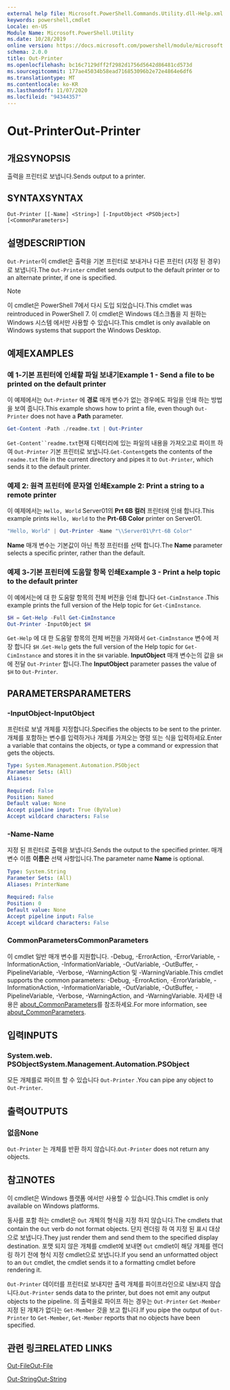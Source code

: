 ```yaml
---
external help file: Microsoft.PowerShell.Commands.Utility.dll-Help.xml
keywords: powershell,cmdlet
Locale: en-US
Module Name: Microsoft.PowerShell.Utility
ms.date: 10/28/2019
online version: https://docs.microsoft.com/powershell/module/microsoft.powershell.utility/out-printer?view=powershell-7.1&WT.mc_id=ps-gethelp
schema: 2.0.0
title: Out-Printer
ms.openlocfilehash: bc16c7129dff2f2982d1756d5642d86481cd573d
ms.sourcegitcommit: 177ae45034b58ead716853096b2e72e4864e6df6
ms.translationtype: MT
ms.contentlocale: ko-KR
ms.lasthandoff: 11/07/2020
ms.locfileid: "94344357"
---
```

# <span data-ttu-id="c2dec-103">Out-Printer</span><span class="sxs-lookup"><span data-stu-id="c2dec-103">Out-Printer</span></span>

## <span data-ttu-id="c2dec-104">개요</span><span class="sxs-lookup"><span data-stu-id="c2dec-104">SYNOPSIS</span></span>
<span data-ttu-id="c2dec-105">출력을 프린터로 보냅니다.</span><span class="sxs-lookup"><span data-stu-id="c2dec-105">Sends output to a printer.</span></span>

## <span data-ttu-id="c2dec-106">SYNTAX</span><span class="sxs-lookup"><span data-stu-id="c2dec-106">SYNTAX</span></span>

```
Out-Printer [[-Name] <String>] [-InputObject <PSObject>] [<CommonParameters>]
```

## <span data-ttu-id="c2dec-107">설명</span><span class="sxs-lookup"><span data-stu-id="c2dec-107">DESCRIPTION</span></span>

<span data-ttu-id="c2dec-108">`Out-Printer`이 cmdlet은 출력을 기본 프린터로 보내거나 다른 프린터 (지정 된 경우)로 보냅니다.</span><span class="sxs-lookup"><span data-stu-id="c2dec-108">The `Out-Printer` cmdlet sends output to the default printer or to an alternate printer, if one is specified.</span></span>

> [!NOTE]
> <span data-ttu-id="c2dec-109">이 cmdlet은 PowerShell 7에서 다시 도입 되었습니다.</span><span class="sxs-lookup"><span data-stu-id="c2dec-109">This cmdlet was reintroduced in PowerShell 7.</span></span> <span data-ttu-id="c2dec-110">이 cmdlet은 Windows 데스크톱을 지 원하는 Windows 시스템 에서만 사용할 수 있습니다.</span><span class="sxs-lookup"><span data-stu-id="c2dec-110">This cmdlet is only available on Windows systems that support the Windows Desktop.</span></span>

## <span data-ttu-id="c2dec-111">예제</span><span class="sxs-lookup"><span data-stu-id="c2dec-111">EXAMPLES</span></span>

### <span data-ttu-id="c2dec-112">예 1-기본 프린터에 인쇄할 파일 보내기</span><span class="sxs-lookup"><span data-stu-id="c2dec-112">Example 1 - Send a file to be printed on the default printer</span></span>

<span data-ttu-id="c2dec-113">이 예제에서는 `Out-Printer` 에 **경로** 매개 변수가 없는 경우에도 파일을 인쇄 하는 방법을 보여 줍니다.</span><span class="sxs-lookup"><span data-stu-id="c2dec-113">This example shows how to print a file, even though `Out-Printer` does not have a **Path** parameter.</span></span>

```powershell
Get-Content -Path ./readme.txt | Out-Printer
```

<span data-ttu-id="c2dec-114">`Get-Content``readme.txt`현재 디렉터리에 있는 파일의 내용을 가져오고로 파이프 하 여 `Out-Printer` 기본 프린터로 보냅니다.</span><span class="sxs-lookup"><span data-stu-id="c2dec-114">`Get-Content`gets the contents of the `readme.txt` file in the current directory and pipes it to `Out-Printer`, which sends it to the default printer.</span></span>

### <span data-ttu-id="c2dec-115">예제 2: 원격 프린터에 문자열 인쇄</span><span class="sxs-lookup"><span data-stu-id="c2dec-115">Example 2: Print a string to a remote printer</span></span>

<span data-ttu-id="c2dec-116">이 예제에서는 `Hello, World` Server01의 **Prt 6B 컬러** 프린터에 인쇄 합니다.</span><span class="sxs-lookup"><span data-stu-id="c2dec-116">This example prints `Hello, World` to the **Prt-6B Color** printer on Server01.</span></span>

```powershell
"Hello, World" | Out-Printer -Name "\\Server01\Prt-6B Color"
```

<span data-ttu-id="c2dec-117">**Name** 매개 변수는 기본값이 아닌 특정 프린터를 선택 합니다.</span><span class="sxs-lookup"><span data-stu-id="c2dec-117">The **Name** parameter selects a specific printer, rather than the default.</span></span>

### <span data-ttu-id="c2dec-118">예제 3-기본 프린터에 도움말 항목 인쇄</span><span class="sxs-lookup"><span data-stu-id="c2dec-118">Example 3 - Print a help topic to the default printer</span></span>

<span data-ttu-id="c2dec-119">이 예에서는에 대 한 도움말 항목의 전체 버전을 인쇄 합니다 `Get-CimInstance` .</span><span class="sxs-lookup"><span data-stu-id="c2dec-119">This example prints the full version of the Help topic for `Get-CimInstance`.</span></span>

```powershell
$H = Get-Help -Full Get-CimInstance
Out-Printer -InputObject $H
```

<span data-ttu-id="c2dec-120">`Get-Help` 에 대 한 도움말 항목의 전체 버전을 가져와서 `Get-CimInstance` 변수에 저장 합니다 `$H` .</span><span class="sxs-lookup"><span data-stu-id="c2dec-120">`Get-Help` gets the full version of the Help topic for `Get-CimInstance` and stores it in the `$H` variable.</span></span> <span data-ttu-id="c2dec-121">**InputObject** 매개 변수는의 값을 `$H` 에 전달 `Out-Printer` 합니다.</span><span class="sxs-lookup"><span data-stu-id="c2dec-121">The **InputObject** parameter passes the value of `$H` to `Out-Printer`.</span></span>

## <span data-ttu-id="c2dec-122">PARAMETERS</span><span class="sxs-lookup"><span data-stu-id="c2dec-122">PARAMETERS</span></span>

### <span data-ttu-id="c2dec-123">-InputObject</span><span class="sxs-lookup"><span data-stu-id="c2dec-123">-InputObject</span></span>

<span data-ttu-id="c2dec-124">프린터로 보낼 개체를 지정합니다.</span><span class="sxs-lookup"><span data-stu-id="c2dec-124">Specifies the objects to be sent to the printer.</span></span> <span data-ttu-id="c2dec-125">개체를 포함하는 변수를 입력하거나 개체를 가져오는 명령 또는 식을 입력하세요.</span><span class="sxs-lookup"><span data-stu-id="c2dec-125">Enter a variable that contains the objects, or type a command or expression that gets the objects.</span></span>

```yaml
Type: System.Management.Automation.PSObject
Parameter Sets: (All)
Aliases:

Required: False
Position: Named
Default value: None
Accept pipeline input: True (ByValue)
Accept wildcard characters: False
```

### <span data-ttu-id="c2dec-126">-Name</span><span class="sxs-lookup"><span data-stu-id="c2dec-126">-Name</span></span>

<span data-ttu-id="c2dec-127">지정 된 프린터로 출력을 보냅니다.</span><span class="sxs-lookup"><span data-stu-id="c2dec-127">Sends the output to the specified printer.</span></span> <span data-ttu-id="c2dec-128">매개 변수 이름 **이름은** 선택 사항입니다.</span><span class="sxs-lookup"><span data-stu-id="c2dec-128">The parameter name **Name** is optional.</span></span>

```yaml
Type: System.String
Parameter Sets: (All)
Aliases: PrinterName

Required: False
Position: 0
Default value: None
Accept pipeline input: False
Accept wildcard characters: False
```

### <span data-ttu-id="c2dec-129">CommonParameters</span><span class="sxs-lookup"><span data-stu-id="c2dec-129">CommonParameters</span></span>

<span data-ttu-id="c2dec-130">이 cmdlet 일반 매개 변수를 지원합니다. -Debug, -ErrorAction, -ErrorVariable, -InformationAction, -InformationVariable, -OutVariable, -OutBuffer, -PipelineVariable, -Verbose, -WarningAction 및 -WarningVariable.</span><span class="sxs-lookup"><span data-stu-id="c2dec-130">This cmdlet supports the common parameters: -Debug, -ErrorAction, -ErrorVariable, -InformationAction, -InformationVariable, -OutVariable, -OutBuffer, -PipelineVariable, -Verbose, -WarningAction, and -WarningVariable.</span></span> <span data-ttu-id="c2dec-131">자세한 내용은 [about_CommonParameters](https://go.microsoft.com/fwlink/?LinkID=113216)를 참조하세요.</span><span class="sxs-lookup"><span data-stu-id="c2dec-131">For more information, see [about_CommonParameters](https://go.microsoft.com/fwlink/?LinkID=113216).</span></span>

## <span data-ttu-id="c2dec-132">입력</span><span class="sxs-lookup"><span data-stu-id="c2dec-132">INPUTS</span></span>

### <span data-ttu-id="c2dec-133">System.web. PSObject</span><span class="sxs-lookup"><span data-stu-id="c2dec-133">System.Management.Automation.PSObject</span></span>

<span data-ttu-id="c2dec-134">모든 개체를로 파이프 할 수 있습니다 `Out-Printer` .</span><span class="sxs-lookup"><span data-stu-id="c2dec-134">You can pipe any object to `Out-Printer`.</span></span>

## <span data-ttu-id="c2dec-135">출력</span><span class="sxs-lookup"><span data-stu-id="c2dec-135">OUTPUTS</span></span>

### <span data-ttu-id="c2dec-136">없음</span><span class="sxs-lookup"><span data-stu-id="c2dec-136">None</span></span>

<span data-ttu-id="c2dec-137">`Out-Printer` 는 개체를 반환 하지 않습니다.</span><span class="sxs-lookup"><span data-stu-id="c2dec-137">`Out-Printer` does not return any objects.</span></span>

## <span data-ttu-id="c2dec-138">참고</span><span class="sxs-lookup"><span data-stu-id="c2dec-138">NOTES</span></span>

<span data-ttu-id="c2dec-139">이 cmdlet은 Windows 플랫폼 에서만 사용할 수 있습니다.</span><span class="sxs-lookup"><span data-stu-id="c2dec-139">This cmdlet is only available on Windows platforms.</span></span>

<span data-ttu-id="c2dec-140">동사를 포함 하는 cmdlet은 `Out` 개체의 형식을 지정 하지 않습니다.</span><span class="sxs-lookup"><span data-stu-id="c2dec-140">The cmdlets that contain the `Out` verb do not format objects.</span></span> <span data-ttu-id="c2dec-141">단지 렌더링 하 여 지정 된 표시 대상으로 보냅니다.</span><span class="sxs-lookup"><span data-stu-id="c2dec-141">They just render them and send them to the specified display destination.</span></span> <span data-ttu-id="c2dec-142">포맷 되지 않은 개체를 cmdlet에 보내면 `Out` cmdlet이 해당 개체를 렌더링 하기 전에 형식 지정 cmdlet으로 보냅니다.</span><span class="sxs-lookup"><span data-stu-id="c2dec-142">If you send an unformatted object to an `Out` cmdlet, the cmdlet sends it to a formatting cmdlet before rendering it.</span></span>

<span data-ttu-id="c2dec-143">`Out-Printer` 데이터를 프린터로 보내지만 출력 개체를 파이프라인으로 내보내지 않습니다.</span><span class="sxs-lookup"><span data-stu-id="c2dec-143">`Out-Printer` sends data to the printer, but does not emit any output objects to the pipeline.</span></span> <span data-ttu-id="c2dec-144">의 출력을로 파이프 하는 경우는 `Out-Printer` `Get-Member` 지정 된 개체가 없다는 `Get-Member` 것을 보고 합니다.</span><span class="sxs-lookup"><span data-stu-id="c2dec-144">If you pipe the output of `Out-Printer` to `Get-Member`, `Get-Member` reports that no objects have been specified.</span></span>

## <span data-ttu-id="c2dec-145">관련 링크</span><span class="sxs-lookup"><span data-stu-id="c2dec-145">RELATED LINKS</span></span>

[<span data-ttu-id="c2dec-146">Out-File</span><span class="sxs-lookup"><span data-stu-id="c2dec-146">Out-File</span></span>](Out-File.md)

[<span data-ttu-id="c2dec-147">Out-String</span><span class="sxs-lookup"><span data-stu-id="c2dec-147">Out-String</span></span>](Out-String.md)
